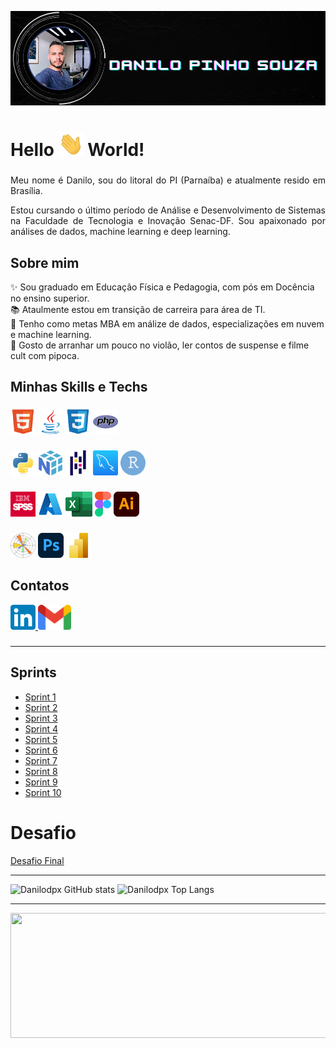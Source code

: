 ![IMGPERFIL](img/danperfil.png)

<h1 align="left">Hello <img src="img/hand.webp"width= "40"> World!</h1>

###

<p align="justify">Meu nome é Danilo, sou do litoral do PI (Parnaíba) e atualmente resido em Brasília.</p>
<p align="justify">Estou cursando o último período de Análise e Desenvolvimento de Sistemas na Faculdade de Tecnologia e Inovação Senac-DF. Sou apaixonado por análises de dados,  machine learning e deep learning.</p>

<h2 align="left">Sobre mim</h2>

<p align="left">✨ Sou graduado em Educação Física e Pedagogia, com pós em Docência no ensino superior.<br>📚 Ataulmente estou em transição de carreira para área de TI.<br>🎯 Tenho como metas MBA em análize de dados, especializações em nuvem e machine learning.<br>🎲 Gosto de arranhar um pouco no violão, ler contos de suspense e filme cult com pipoca.</p>

###

<h2 align="left">Minhas Skills e Techs</h2>

###
 
<div align="left">
    <img src="img/html.svg" width="auto" height="40"  title="HTML" alt="html5 logo" />
    <img src="img/java.svg" width="auto" height="40"  title="JAVA" alt="java logo" />
    <img src="img/css.svg" width="auto" height="40"  title="CSS" alt="css3 logo" />
    <img src="img/php.svg" width="auto" height="40"  title="PHP" alt="php logo" />
</div>

###

<div align="left">
    <img src="img/python.svg" width="auto" height="40"  title="PYTHON" alt="python logo" />
    <img src="img/numpy.svg" width="auto" height="40" title="NUMPY" alt="numpy logo" />
    <img src="img/pandas.svg" width="auto" height="40"  title="PANDAS" alt="pandas logo" />
    <img src="img/mysql.png" width="auto" height="40" title="MYSQL" alt="mysql logo" />
    <img src="img/r.svg" width="auto" height="40" title="RSTUDIO" alt="rstudio logo" />
</div>

###

<div align="left">
    <img src="img/spss.png" width="auto" height="40"  title="SPSS" alt="spss logo" />
    <img src="img/azure.png" width="auto" height="40"  title="AZURE" alt="azure logo" />
    <img src="img/excel.png" width="auto" height="40"  title="EXCEL" alt="excel logo" />
    <img src="img/figma.png" width="auto" height="40"  title="FIGMA" alt="figma logo" />
    <img src="img/illustrator.png" width="auto" height="40"  title="ILLUSTRATOR" alt="illustrator logo" />
</div>

###

<div align="left">
    <img src="img/matplotlib.png" width="auto" height="40"  title="MATPLOTLIB" alt="matplotlib logo" />
    <img src="img/photoshop.png" width="auto" height="40"  title="PHOTOSHOP" alt="photoshop logo" />
    <img src="img/powerbi.png" width="auto" height="40"  title="POWER BI" alt="power bi logo" />
</div>

###

<h2 align="left">Contatos</h2>

<div align="left">
<a href="//www.linkedin.com/in/danpsouza"/><img src="img/linkedin.png" width="auto" height="40"  alt="linkedin logo" />
    <a href="//mailto:danilodpx@gmail.com"><img src="img/gmail.png" width="auto" height="40"  alt="gmail logo" />
    </a>
</div>

###
___

## Sprints 

- [Sprint 1](Sprint1/README.md)
- [Sprint 2](Sprint2/README.md)
- [Sprint 3](Sprint3/README.md)
- [Sprint 4](Sprint4/README.md)
- [Sprint 5](Sprint5/README.md)
- [Sprint 6](Sprint6/README.md)
- [Sprint 7](Sprint7/README.md)
- [Sprint 8](Sprint8/README.md)
- [Sprint 9](Sprint9/README.md)
- [Sprint 10](Sprint10/README.md)


# Desafio

[Desafio Final](Desafio/README.md)

___
![Danilodpx GitHub stats](https://github-readme-stats.vercel.app/api?username=danilodpx&show_icons=true&theme=gotham)
![Danilodpx Top Langs](https://github-readme-stats.vercel.app/api/top-langs/?username=danilodpx&show_icons=true&theme=gotham&langs_count=8)
___
<div align="center">
 <img src="img/01.gif" width="1000" height="200" class="center">
</div>
